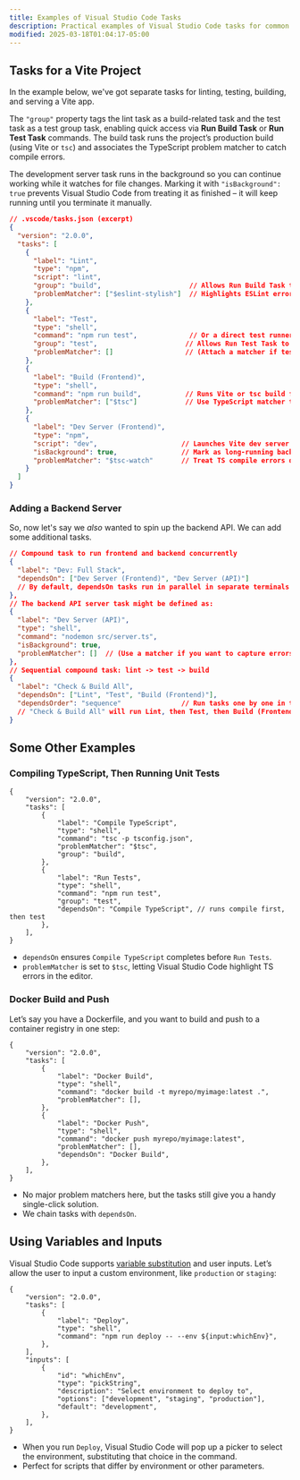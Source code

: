 ```yaml
---
title: Examples of Visual Studio Code Tasks
description: Practical examples of Visual Studio Code tasks for common development scenarios including building, testing, and deployments
modified: 2025-03-18T01:04:17-05:00
---
```


## Tasks for a Vite Project

In the example below, we've got separate tasks for linting, testing, building, and serving a Vite app.

The `"group"` property tags the lint task as a build-related task and the test task as a test group task, enabling quick access via **Run Build Task** or **Run Test Task** commands. The build task runs the project’s production build (using Vite or `tsc`) and associates the TypeScript problem matcher to catch compile errors.

The development server task runs in the background so you can continue working while it watches for file changes. Marking it with `"isBackground": true` prevents Visual Studio Code from treating it as finished – it will keep running until you terminate it manually.

```json
// .vscode/tasks.json (excerpt)
{
  "version": "2.0.0",
  "tasks": [
    {
      "label": "Lint",
      "type": "npm", 
      "script": "lint",
      "group": "build",                      // Allows Run Build Task to trigger lint
      "problemMatcher": ["$eslint-stylish"]  // Highlights ESLint errors in Problems pane
    },
    {
      "label": "Test",
      "type": "shell",
      "command": "npm run test",             // Or a direct test runner command
      "group": "test",                      // Allows Run Test Task to trigger tests
      "problemMatcher": []                  // (Attach a matcher if test output can be parsed for errors)
    },
    {
      "label": "Build (Frontend)",
      "type": "shell",
      "command": "npm run build",           // Runs Vite or tsc build for frontend
      "problemMatcher": ["$tsc"]            // Use TypeScript matcher to catch type errors
    },
    {
      "label": "Dev Server (Frontend)",
      "type": "npm",
      "script": "dev",                     // Launches Vite dev server
      "isBackground": true,                // Mark as long-running background task
      "problemMatcher": "$tsc-watch"       // Treat TS compile errors during dev
    }
  ]
}
```

### Adding a Backend Server

So, now let's say we *also* wanted to spin up the backend API. We can add some additional tasks.

```json
// Compound task to run frontend and backend concurrently
{
  "label": "Dev: Full Stack",
  "dependsOn": ["Dev Server (Frontend)", "Dev Server (API)"]
  // By default, dependsOn tasks run in parallel in separate terminals ([Integrate with External Tools via Tasks](https://code.visualstudio.com/docs/editor/tasks#:~:text=You%20can%20also%20compose%20tasks,executed%20in%20parallel%20by%20default))
},
// The backend API server task might be defined as:
{
  "label": "Dev Server (API)",
  "type": "shell",
  "command": "nodemon src/server.ts",
  "isBackground": true,
  "problemMatcher": []  // (Use a matcher if you want to capture errors in Problems)
},
// Sequential compound task: lint -> test -> build
{
  "label": "Check & Build All",
  "dependsOn": ["Lint", "Test", "Build (Frontend)"],
  "dependsOrder": "sequence"               // Run tasks one by one in the given order ([Integrate with External Tools via Tasks](https://code.visualstudio.com/docs/editor/tasks#:~:text=))
  // "Check & Build All" will run Lint, then Test, then Build (Frontend) sequentially
}
```

## Some Other Examples
### Compiling TypeScript, Then Running Unit Tests

```jsonc
{
	"version": "2.0.0",
	"tasks": [
		{
			"label": "Compile TypeScript",
			"type": "shell",
			"command": "tsc -p tsconfig.json",
			"problemMatcher": "$tsc",
			"group": "build",
		},
		{
			"label": "Run Tests",
			"type": "shell",
			"command": "npm run test",
			"group": "test",
			"dependsOn": "Compile TypeScript", // runs compile first, then test
		},
	],
}
```

- `dependsOn` ensures `Compile TypeScript` completes before `Run Tests`.
- `problemMatcher` is set to `$tsc`, letting Visual Studio Code highlight TS errors in the editor.

### Docker Build and Push

Let’s say you have a Dockerfile, and you want to build and push to a container registry in one step:

```jsonc
{
	"version": "2.0.0",
	"tasks": [
		{
			"label": "Docker Build",
			"type": "shell",
			"command": "docker build -t myrepo/myimage:latest .",
			"problemMatcher": [],
		},
		{
			"label": "Docker Push",
			"type": "shell",
			"command": "docker push myrepo/myimage:latest",
			"problemMatcher": [],
			"dependsOn": "Docker Build",
		},
	],
}
```

- No major problem matchers here, but the tasks still give you a handy single-click solution.
- We chain tasks with `dependsOn`.

## Using Variables and Inputs

Visual Studio Code supports [variable substitution](https://code.visualstudio.com/docs/editor/variables-reference) and user inputs. Let’s allow the user to input a custom environment, like `production` or `staging`:

```jsonc
{
	"version": "2.0.0",
	"tasks": [
		{
			"label": "Deploy",
			"type": "shell",
			"command": "npm run deploy -- --env ${input:whichEnv}",
		},
	],
	"inputs": [
		{
			"id": "whichEnv",
			"type": "pickString",
			"description": "Select environment to deploy to",
			"options": ["development", "staging", "production"],
			"default": "development",
		},
	],
}
```

- When you run `Deploy`, Visual Studio Code will pop up a picker to select the environment, substituting that choice in the command.
- Perfect for scripts that differ by environment or other parameters.

